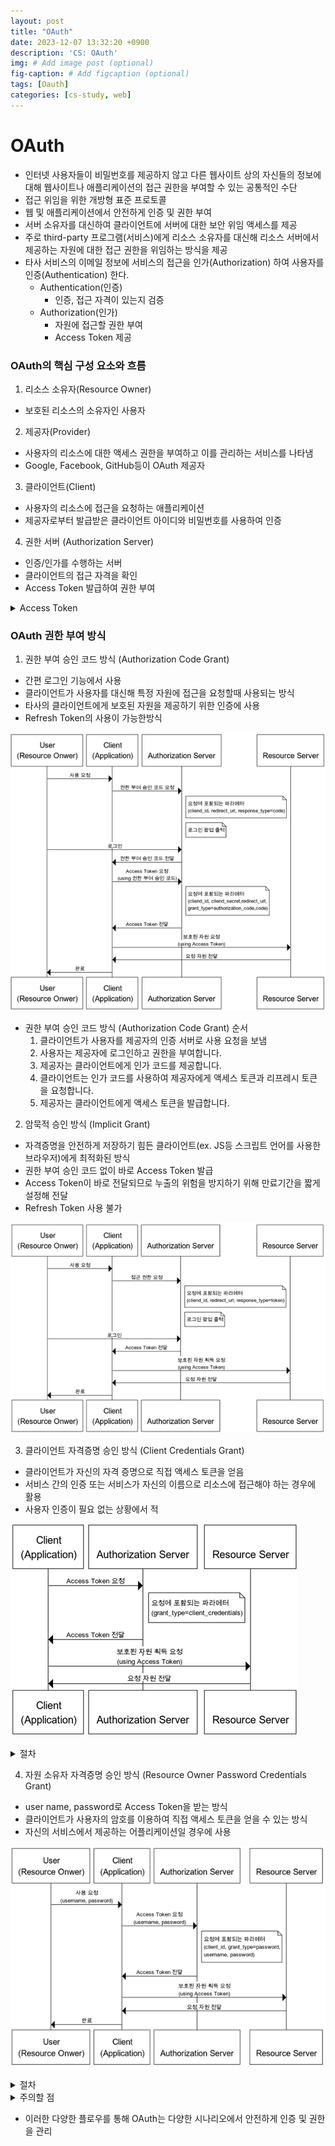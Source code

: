 ```yaml
---
layout: post
title: "OAuth"
date: 2023-12-07 13:32:20 +0900
description: 'CS: OAuth'
img: # Add image post (optional)
fig-caption: # Add figcaption (optional)
tags: [Oauth]
categories: [cs-study, web]
---
```

# OAuth

- 인터넷 사용자들이 비밀번호를 제공하지 않고 다른 웹사이트 상의 자신들의 정보에 대해 웹사이트나 애플리케이션의 접근 권한을 부여할 수 있는 공통적인 수단
- 접근 위임을 위한 개방형 표준 프로토콜
- 웹 및 애플리케이션에서 안전하게 인증 및 권한 부여
- 서버 소유자를 대신하여 클라이언트에 서버에 대한 보안 위임 액세스를 제공
- 주로 third-party 프로그램(서비스)에게 리소스 소유자를 대신해 리소스 서버에서 제공하는 자원에 대한 접근 권한을 위임하는 방식을 제공
- 타사 서비스의 이메일 정보에 서비스의 접근을 인가(Authorization) 하여 사용자를 인증(Authentication) 한다.
  - Authentication(인증)
    - 인증, 접근 자격이 있는지 검증
  - Authorization(인가)
    - 자원에 접근할 권한 부여
    - Access Token 제공


### OAuth의 핵심 구성 요소와 흐름

1. 리소스 소유자(Resource Owner)
  - 보호된 리소스의 소유자인 사용자
2. 제공자(Provider)
  - 사용자의 리소스에 대한 액세스 권한을 부여하고 이를 관리하는 서비스를 나타냄
  - Google, Facebook, GitHub등이 OAuth 제공자
3. 클라이언트(Client)
  - 사용자의 리소스에 접근을 요청하는 애플리케이션
  - 제공자로부터 발급받은 클라이언트 아이디와 비밀번호를 사용하여 인증
4. 권한 서버 (Authorization Server)
  - 인증/인가를 수행하는 서버
  - 클라이언트의 접근 자격을 확인
  - Access Token 발급하여 권한 부여
  <details>
    <summary>Access Token</summary>
    <ul>
      <li>리소스 서버에게서 리소스 소유자의 정보를 획득할 때 사용되는 토큰</li>
      <li>만료 기간 존재</li>
    </ul>
  </details>


### OAuth 권한 부여 방식

1. 권한 부여 승인 코드 방식 (Authorization Code Grant)
  - 간편 로그인 기능에서 사용
  - 클라이언트가 사용자를 대신해 특정 자원에 접근을 요청할때 사용되는 방식
  - 타사의 클라이언트에게 보호된 자원을 제공하기 위한 인증에 사용
  - Refresh Token의 사용이 가능한방식

   ![Untitled](/assets/img/posts/cs-study/web/oauth/Untitled%2010.png)

  - 권한 부여 승인 코드 방식 (Authorization Code Grant) 순서
    1. 클라이언트가 사용자를 제공자의 인증 서버로 사용 요청을 보냄
    2. 사용자는 제공자에 로그인하고 권한을 부여합니다.
    3. 제공자는 클라이언트에게 인가 코드를 제공합니다.
    4. 클라이언트는 인가 코드를 사용하여 제공자에게 액세스 토큰과 리프레시 토큰을 요청합니다.
    5. 제공자는 클라이언트에게 액세스 토큰을 발급합니다.
2. 암묵적 승인 방식 (Implicit Grant)
  - 자격증명을 안전하게 저장하기 힘든 클라이언트(ex. JS등 스크립트 언어를 사용한 브라우저)에게 최적화된 방식
  - 권한 부여 승인 코드 없이 바로 Access Token 발급
  - Access Token이 바로 전달되므로 누출의 위험을 방지하기 위해 만료기간을 짧게 설정해 전달
  - Refresh Token 사용 불가

   ![Untitled](/assets/img/posts/cs-study/web/oauth/Untitled%2011.png)

3. 클라이언트 자격증명 승인 방식 (Client Credentials Grant)
  - 클라이언트가 자신의 자격 증명으로 직접 액세스 토큰을 얻음
  - 서비스 간의 인증 또는 서비스가 자신의 이름으로 리소스에 접근해야 하는 경우에 활용
  - 사용자 인증이 필요 없는 상황에서 적

   ![Untitled](/assets/img/posts/cs-study/web/oauth/Untitled%2012.png)

<details>
  <summary>절차</summary>
  <ol>
    <li><strong>클라이언트 등록</strong><br>
      클라이언트가 인증 서버에 등록되어 있어야 합니다. 등록 시에 클라이언트는 고유한 클라이언트 아이디와 시크릿을 받게 됩니다.
    </li>
    <li><strong>요청 토큰 생성</strong><br>
      클라이언트는 클라이언트 아이디와 시크릿을 사용하여 액세스 토큰을 요청합니다.<br>
      클라이언트가 자격 증명 그랜트를 사용할 때는 <code>grant_type</code> 파라미터에 "client_credentials"를 사용합니다.
    </li>
    <li><strong>액세스 토큰 발급</strong><br>
      인증 서버는 클라이언트가 제공한 클라이언트 아이디와 시크릿을 검증하고, 유효한 경우 클라이언트에게 액세스 토큰을 발급합니다.<br>
      발급된 액세스 토큰은 클라이언트가 보호된 리소스에 접근할 때 사용됩니다.
    </li>
    <li><strong>액세스 토큰 사용</strong><br>
      클라이언트는 발급받은 액세스 토큰을 사용하여 보호된 리소스에 접근합니다.<br>
      이때 HTTP 헤더나 요청 파라미터에 액세스 토큰을 포함시켜 요청을 보냅니다.
    </li>
  </ol>
</details>

4. 자원 소유자 자격증명 승인 방식 (Resource Owner Password Credentials Grant)
  - user name, password로 Access Token을 받는 방식
  - 클라이언트가 사용자의 암호를 이용하여 직접 액세스 토큰을 얻을 수 있는 방식
  - 자신의 서비스에서 제공하는 어플리케이션일 경우에 사용

   ![Untitled](/assets/img/posts/cs-study/web/oauth/Untitled%2013.png)

<details>
  <summary>절차</summary>
  <ol>
    <li><strong>클라이언트가 사용자의 암호 획득</strong><br>
      클라이언트는 사용자로부터 직접 아이디와 암호를 받아옵니다.
    </li>
    <li><strong>암호와 함께 액세스 토큰 요청</strong><br>
      클라이언트는 사용자의 아이디와 암호를 사용하여 액세스 토큰을 직접 요청합니다.<br>
      인증 서버에 대한 요청에는 <code>grant_type=password</code>가 포함되어야 합니다.
    </li>
    <li><strong>액세스 토큰 발급</strong><br>
      인증 서버는 클라이언트가 제공한 사용자의 아이디와 암호를 검증하고,<br>
      유효한 경우 클라이언트에게 액세스 토큰을 발급합니다.
    </li>
    <li><strong>액세스 토큰 사용</strong><br>
      클라이언트는 발급받은 액세스 토큰을 사용하여 보호된 리소스에 접근합니다.
    </li>
  </ol>
</details>

<details>
  <summary>주의할 점</summary>
  <ul>
    <li><strong>보안 고려 사항</strong><br>
      사용자의 암호를 클라이언트에게 직접 제공하기 때문에 보안적으로 취약할 수 있음.<br>
      따라서 클라이언트와 인증 서버 간에 안전한 통신이 보장되어야 하며,<br>
      이 그랜트를 사용할 때마다 사용자에게 암호를 물어보는 것이 안전하지 않을 수 있음.
    </li>
    <li><strong>안전하지 않은 환경에서의 사용 금지</strong><br>
      클라이언트가 안전하지 않은 환경에서 동작하는 경우(예: 웹 브라우저에서 클라이언트가 실행되는 경우)에는 사용하지 말아야 함.<br>
      이러한 경우에는 대신 <code>Authorization Code Grant</code>와 <code>PKCE</code>를 사용하는 것이 보다 안전.
    </li>
  </ul>
</details>

- 이러한 다양한 플로우를 통해 OAuth는 다양한 시나리오에서 안전하게 인증 및 권한을 관리
